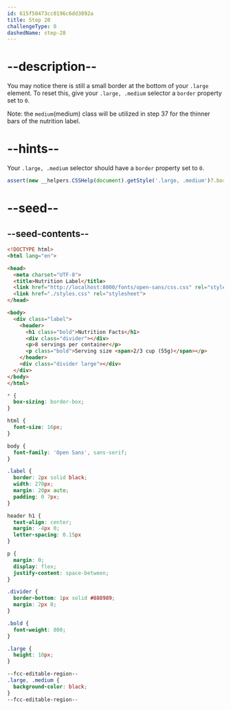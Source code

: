 ```yaml
---
id: 615f50473cc0196c6dd3892a
title: Step 28
challengeType: 0
dashedName: step-28
---
```


# --description--

You may notice there is still a small border at the bottom of your `.large` element. To reset this, give your `.large, .medium` selector a `border` property set to `0`.

Note: the `medium`(medium) class will be utilized in step 37 for the thinner bars of the nutrition label. 

# --hints--

Your `.large, .medium` selector should have a `border` property set to `0`.

```js
assert(new __helpers.CSSHelp(document).getStyle('.large, .medium')?.borderWidth === '0px');
```

# --seed--

## --seed-contents--

```html
<!DOCTYPE html>
<html lang="en">

<head>
  <meta charset="UTF-8">
  <title>Nutrition Label</title>
  <link href="http://localhost:8000/fonts/open-sans/css.css" rel="stylesheet">
  <link href="./styles.css" rel="stylesheet">
</head>

<body>
  <div class="label">
    <header>
      <h1 class="bold">Nutrition Facts</h1>
      <div class="divider"></div>
      <p>8 servings per container</p>
      <p class="bold">Serving size <span>2/3 cup (55g)</span></p>
    </header>
    <div class="divider large"></div>
  </div>
</body>
</html>
```

```css
* {
  box-sizing: border-box;
}

html {
  font-size: 16px;
}

body {
  font-family: 'Open Sans', sans-serif;
}

.label {
  border: 2px solid black;
  width: 270px;
  margin: 20px auto;
  padding: 0 7px;
}

header h1 {
  text-align: center;
  margin: -4px 0;
  letter-spacing: 0.15px
}

p {
  margin: 0;
  display: flex;
  justify-content: space-between;
}

.divider {
  border-bottom: 1px solid #888989;
  margin: 2px 0;
}

.bold {
  font-weight: 800;
}

.large {
  height: 10px;
}

--fcc-editable-region--
.large, .medium {
  background-color: black;
}
--fcc-editable-region--
```
